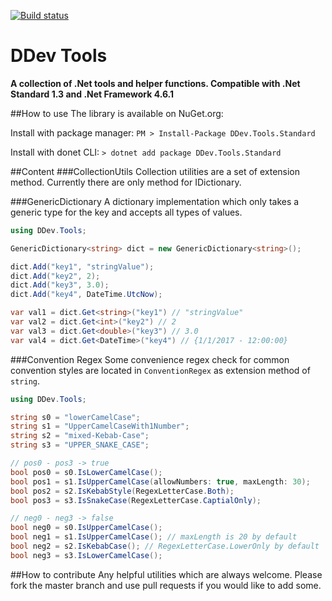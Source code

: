 [![Build status](https://ci.appveyor.com/api/projects/status/tl89uy830l97qq6o?svg=true)](https://ci.appveyor.com/project/dlerps/ddev-tools)
# DDev Tools
**A collection of .Net tools and helper functions. Compatible with .Net Standard 1.3 and .Net Framework 4.6.1**

##How to use
The library is available on NuGet.org:
 
Install with package manager:
`PM > Install-Package DDev.Tools.Standard`

Install with donet CLI:
`> dotnet add package DDev.Tools.Standard`

##Content
###CollectionUtils
Collection utilities are a set of extension method. Currently there are only method for IDictionary.

###GenericDictionary
A dictionary implementation which only takes a generic type for the key and accepts all types of values.

```C#
using DDev.Tools;

GenericDictionary<string> dict = new GenericDictionary<string>();

dict.Add("key1", "stringValue");
dict.Add("key2", 2);
dict.Add("key3", 3.0);
dict.Add("key4", DateTime.UtcNow);

var val1 = dict.Get<string>("key1") // "stringValue"
var val2 = dict.Get<int>("key2") // 2
var val3 = dict.Get<double>("key3") // 3.0
var val4 = dict.Get<DateTime>("key4") // {1/1/2017 - 12:00:00}
```

###Convention Regex
Some convenience regex check for common convention styles are located in `ConventionRegex` as extension method of `string`.

```C#
using DDev.Tools;

string s0 = "lowerCamelCase";
string s1 = "UpperCamelCaseWith1Number";
string s2 = "mixed-Kebab-Case";
string s3 = "UPPER_SNAKE_CASE";

// pos0 - pos3 -> true
bool pos0 = s0.IsLowerCamelCase();
bool pos1 = s1.IsUpperCamelCase(allowNumbers: true, maxLength: 30);
bool pos2 = s2.IsKebabStyle(RegexLetterCase.Both);
bool pos3 = s3.IsSnakeCase(RegexLetterCase.CaptialOnly);

// neg0 - neg3 -> false
bool neg0 = s0.IsUpperCamelCase();
bool neg1 = s1.IsUpperCamelCase(); // maxLength is 20 by default
bool neg2 = s2.IsKebabCase(); // RegexLetterCase.LowerOnly by default
bool neg3 = s3.IsLowerCamelCase();
```

##How to contribute
Any helpful utilities which are always welcome. Please fork the master branch and use pull requests if you would like to add some.